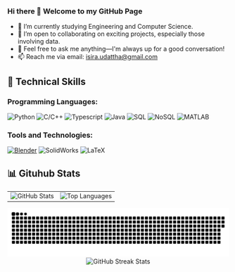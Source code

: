 ### Hi there 👋 Welcome to my GitHub Page

- 🌱 I’m currently studying Engineering and Computer Science.
- 👯 I’m open to collaborating on exciting projects, especially those involving data.
- 💬 Feel free to ask me anything—I'm always up for a good conversation!
- 📫 Reach me via email: isira.udattha@gmail.com

## 🔧 Technical Skills



### Programming Languages:
![Python](https://img.shields.io/badge/-Python-green?style=flat-square&logo=python&logoColor=white)
![C/C++](https://img.shields.io/badge/-C%2FC%2B%2B-blue?style=flat-square&logo=c%2B%2B&logoColor=white)
![Typescript](https://img.shields.io/badge/-Typescript-blue?style=flat-square&logo=Typescript&logoColor=white)
![Java](https://img.shields.io/badge/-Java-orange?style=flat-square&logo=openjdk&logoColor=white)
![SQL](https://img.shields.io/badge/-SQLite-red?style=flat-square&logo=sqlite&logoColor=white)
![NoSQL](https://img.shields.io/badge/-MongoDB-brightgreen?style=flat-square&logo=mongodb&logoColor=white)
![MATLAB](https://img.shields.io/badge/-MATLAB-blueviolet?style=flat-square&logo=mathworks&logoColor=white)


### Tools and Technologies:
[![Blender](https://img.shields.io/badge/-Blender-orange?style=flat-square&logo=blender&logoColor=white)](https://www.artstation.com/isira123)
![SolidWorks](https://img.shields.io/badge/-SolidWorks-green?style=flat-square&logo=dassaultsystemes&logoColor=white)
![LaTeX](https://img.shields.io/badge/-LaTeX-teal?style=flat-square&logo=latex&logoColor=white)


<!-- ## 🚀 Projects -->

<!-- ## 📜 Blogs & Publications -->
## 📊 Gituhub Stats
<div align="center">
  <!-- Grid Layout for Stats -->
  <table style="width:100%; max-width: 900px; margin-top: 20px;">
    <tr>
      <td align="center">
        <img width="400" src="https://github-readme-stats.vercel.app/api/?username=IsiraUdaththa&hide_border=true&show_icons=true&card_width=400&hide_title=true&bg_color=0d1117&text_color=ffffff&icon_color=ffffff&ring_color=ffffff" alt="GitHub Stats">
      </td>
      <td align="center">
        <img width="400" src="https://github-readme-stats.vercel.app/api/top-langs/?username=IsiraUdaththa&layout=compact&bg_color=0d1117&text_color=ffffff&card_width=400&hide_title=true&hide_border=true&hide=jupyter%20notebook,java%20script,html,css" alt="Top Languages">
      </td>
    </tr>
  </table>
<!-- Contribution Grid Snake -->
    <img src="https://raw.githubusercontent.com/IsiraUdaththa/IsiraUdaththa/output/github-contribution-grid-snake-dark.svg">
  <img width="822" src="https://github-readme-streak-stats.herokuapp.com/?user=IsiraUdaththa&theme=github_dark&mode=weekly&card_width=822&hide_border=true" alt="GitHub Streak Stats">
  
</div>
